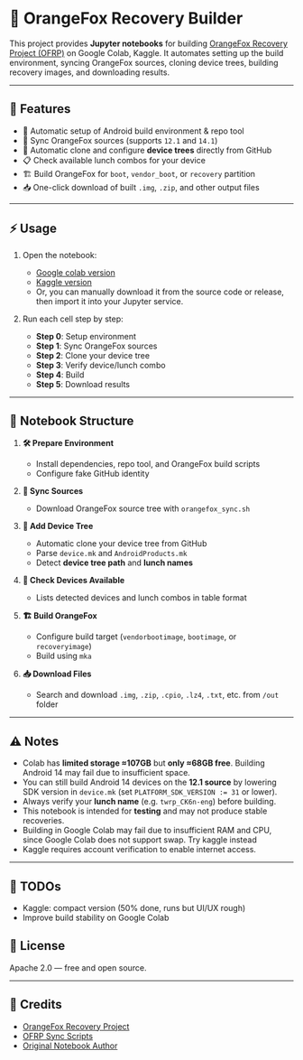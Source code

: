 # 🦊 OrangeFox Recovery Builder

This project provides **Jupyter notebooks** for building [OrangeFox Recovery Project (OFRP)](https://orangefox.download/) on Google Colab, Kaggle. 
It automates setting up the build environment, syncing OrangeFox sources, cloning device trees, building recovery images, and downloading results.

---

## 🚀 Features
- 🔧 Automatic setup of Android build environment & repo tool  
- 🔄 Sync OrangeFox sources (supports `12.1` and `14.1`)  
- 🌲 Automatic clone and configure **device trees** directly from GitHub  
- 📋 Check available lunch combos for your device  
- 🏗️ Build OrangeFox for `boot`, `vendor_boot`, or `recovery` partition  
- 📥 One-click download of built `.img`, `.zip`, and other output files  

---

## ⚡ Usage

1. Open the notebook:
   - [Google colab version](https://colab.research.google.com/github/chunix64/jupyter-orangefox-builder/blob/main/orangefox-builder.ipynb)
   - [Kaggle version](https://www.kaggle.com/code/chunix64/orangefox-builder-kaggle/notebook)
   - Or, you can manually download it from the source code or release, then import it into your Jupyter service.

2. Run each cell step by step:  
   - **Step 0**: Setup environment  
   - **Step 1**: Sync OrangeFox sources  
   - **Step 2**: Clone your device tree  
   - **Step 3**: Verify device/lunch combo  
   - **Step 4**: Build  
   - **Step 5**: Download results  

---

## 📂 Notebook Structure

1. **🛠️ Prepare Environment**  
   - Install dependencies, repo tool, and OrangeFox build scripts  
   - Configure fake GitHub identity  

2. **🔄 Sync Sources**  
   - Download OrangeFox source tree with `orangefox_sync.sh`  

3. **🌲 Add Device Tree**  
   - Automatic clone your device tree from GitHub  
   - Parse `device.mk` and `AndroidProducts.mk`  
   - Detect **device tree path** and **lunch names**

4. **🤔 Check Devices Available**  
   - Lists detected devices and lunch combos in table format  

5. **🏗️ Build OrangeFox**  
   - Configure build target (`vendorbootimage`, `bootimage`, or `recoveryimage`)  
   - Build using `mka`  

6. **📥 Download Files**  
   - Search and download `.img`, `.zip`, `.cpio`, `.lz4`, `.txt`, etc. from `/out` folder  

---

## ⚠️ Notes
- Colab has **limited storage ≈107GB** but **only ≈68GB free**. Building Android 14 may fail due to insufficient space.
- You can still build Android 14 devices on the **12.1 source** by lowering SDK version in `device.mk` (set `PLATFORM_SDK_VERSION := 31` or lower).  
- Always verify your **lunch name** (e.g. `twrp_CK6n-eng`) before building.  
- This notebook is intended for **testing** and may not produce stable recoveries.  
- Building in Google Colab may fail due to insufficient RAM and CPU, since Google Colab does not support swap. Try kaggle instead
- Kaggle requires account verification to enable internet access.

---

## 📝 TODOs
- Kaggle: compact version (50% done, runs but UI/UX rough)
- Improve build stability on Google Colab

## 📜 License
Apache 2.0 — free and open source.

---

## 🙌 Credits
- [OrangeFox Recovery Project](https://orangefox.download/)  
- [OFRP Sync Scripts](https://gitlab.com/OrangeFox/sync)  
- [Original Notebook Author](https://github.com/chunix64)
